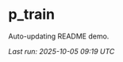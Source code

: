 # p_train

Auto-updating README demo.

<!--START_SECTION:status-->
_Last run: 2025-10-05 09:19 UTC_
<!--END_SECTION:status-->







































































































































































































































































































































































































































































































































































































































































































































































































































































































































































































